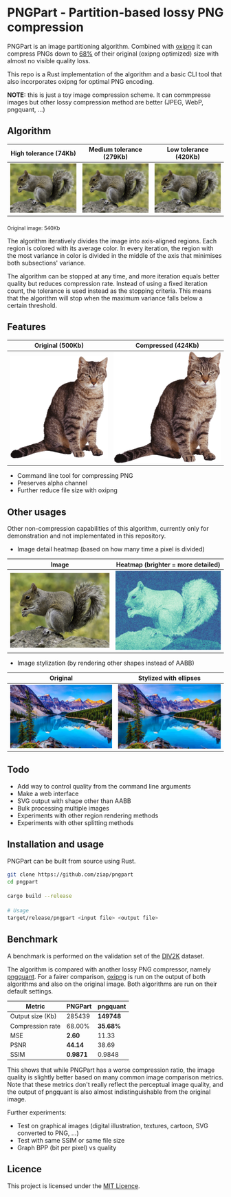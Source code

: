 # PNGPart - Partition-based lossy PNG compression

PNGPart is an image partitioning algorithm. Combined with
[oxipng](https://github.com/shssoichiro/oxipng) it can compress PNGs down to
[68%](#benchmark) of their original (oxipng optimized) size with almost no
visible quality loss.

This repo is a Rust implementation of the algorithm and a basic CLI tool that
also incorporates oxipng for optimal PNG encoding.

**NOTE:** this is just a toy image compression scheme. It can commpresse images
but other lossy compression method are better (JPEG, WebP, pngquant, ...)

## Algorithm

| High tolerance (74Kb)        | Medium tolerance (279Kb)     | Low tolerance (420Kb)        |
| ---------------------------- | ---------------------------- | ---------------------------- |
| ![](example/squirrel-e2.png) | ![](example/squirrel-e1.png) | ![](example/squirrel-e0.png) |

<sub>Original image: 540Kb</sub>

The algorithm iteratively divides the image into axis-aligned regions. Each
region is colored with its average color. In every iteration, the region with
the most variance in color is divided in the middle of the axis that minimises
both subsections' variance.

The algorithm can be stopped at any time, and more iteration equals better
quality but reduces compression rate. Instead of using a fixed iteration count,
the tolerance is used instead as the stopping criteria. This means that the
algorithm will stop when the maximum variance falls below a certain
threshold.

## Features

| Original (500Kb)              | Compressed (424Kb)              |
| ----------------------------- | ------------------------------- |
| ![](example/cat-original.png) | ![](example/cat-compressed.png) |

- Command line tool for compressing PNG
- Preserves alpha channel
- Further reduce file size with oxipng

## Other usages

Other non-compression capabilities of this algorithm, currently only for
demonstration and not implementated in this repository.

- Image detail heatmap (based on how many time a pixel is divided)

| Image                        | Heatmap (brighter = more detailed)              |
| ---------------------------- | ----------------------------------------------- |
| ![](example/squirrel-e0.png) | <img src="example/heatmap.png" width="640px" /> |

- Image stylization (by rendering other shapes instead of AABB)

| Original                   | Stylized with ellipses     |
| -------------------------- | -------------------------- |
| ![](example/landscape.jpg) | ![](example/landscape.png) |

## Todo

- Add way to control quality from the command line arguments
- Make a web interface
- SVG output with shape other than AABB
- Bulk processing multiple images
- Experiments with other region rendering methods
- Experiments with other splitting methods

## Installation and usage

PNGPart can be built from source using Rust.

```sh
git clone https://github.com/ziap/pngpart
cd pngpart

cargo build --release

# Usage
target/release/pngpart <input file> <output file>
```

## Benchmark

A benchmark is performed on the validation set of the
[DIV2K](http://data.vision.ee.ethz.ch/cvl/DIV2K/DIV2K_valid_HR.zip) dataset.

The algorithm is compared with another lossy PNG compressor, namely
[pngquant](https://pngquant.org/). For a fairer comparison,
[oxipng](https://github.com/shssoichiro/oxipng) is run on the output of both
algorithms and also on the original image. Both algorithms are run on their
default settings.

| Metric           | PNGPart    | pngquant   |
| ---------------- | ---------- | ---------- |
| Output size (Kb) | 285439     | **149748** |
| Compression rate | 68.00%     | **35.68%** |
| MSE              | **2.60**   | 11.33      |
| PSNR             | **44.14**  | 38.69      |
| SSIM             | **0.9871** | 0.9848     |

This shows that while PNGPart has a worse compression ratio, the image quality
is slightly better based on many common image comparison metrics. Note that
these metrics don't really reflect the perceptual image quality, and the
output of pngquant is also almost indistinguishable from the original image.

Further experiments:
- Test on graphical images (digital illustration, textures, cartoon, SVG
converted to PNG, ...)
- Test with same SSIM or same file size
- Graph BPP (bit per pixel) vs quality

## Licence

This project is licensed under the [MIT Licence](LICENSE).
